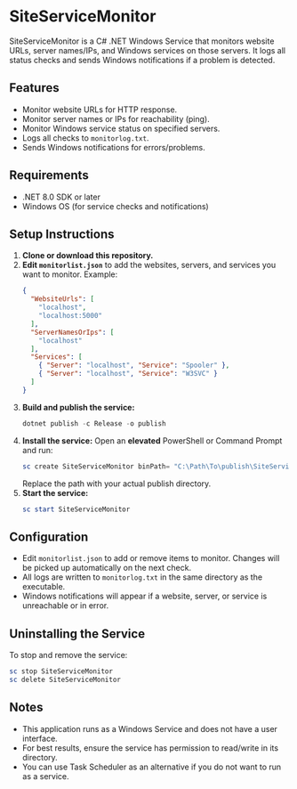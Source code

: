 
# SiteServiceMonitor

SiteServiceMonitor is a C# .NET Windows Service that monitors website URLs, server names/IPs, and Windows services on those servers. It logs all status checks and sends Windows notifications if a problem is detected.

## Features
- Monitor website URLs for HTTP response.
- Monitor server names or IPs for reachability (ping).
- Monitor Windows service status on specified servers.
- Logs all checks to `monitorlog.txt`.
- Sends Windows notifications for errors/problems.

## Requirements
- .NET 8.0 SDK or later
- Windows OS (for service checks and notifications)

## Setup Instructions
1. **Clone or download this repository.**
2. **Edit `monitorlist.json`** to add the websites, servers, and services you want to monitor. Example:
   ```json
   {
     "WebsiteUrls": [
       "localhost",
       "localhost:5000"
     ],
     "ServerNamesOrIps": [
       "localhost"
     ],
     "Services": [
       { "Server": "localhost", "Service": "Spooler" },
       { "Server": "localhost", "Service": "W3SVC" }
     ]
   }
   ```
3. **Build and publish the service:**
   ```powershell
   dotnet publish -c Release -o publish
   ```
4. **Install the service:**
   Open an **elevated** PowerShell or Command Prompt and run:
   ```powershell
   sc create SiteServiceMonitor binPath= "C:\Path\To\publish\SiteServiceMonitor.exe"
   ```
   Replace the path with your actual publish directory.
5. **Start the service:**
   ```powershell
   sc start SiteServiceMonitor
   ```

## Configuration
- Edit `monitorlist.json` to add or remove items to monitor. Changes will be picked up automatically on the next check.
- All logs are written to `monitorlog.txt` in the same directory as the executable.
- Windows notifications will appear if a website, server, or service is unreachable or in error.

## Uninstalling the Service
To stop and remove the service:
```powershell
sc stop SiteServiceMonitor
sc delete SiteServiceMonitor
```

## Notes
- This application runs as a Windows Service and does not have a user interface.
- For best results, ensure the service has permission to read/write in its directory.
- You can use Task Scheduler as an alternative if you do not want to run as a service.
